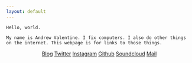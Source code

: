 ```yaml
---
layout: default
---
```

```
Hello, world.
```   
```
My name is Andrew Valentine. I fix computers. I also do other things on the internet. This webpage is for links to those things.
```  

<p align="center"> <a href="http://defaultswrite.co" target="_blank">Blog</a> <a href="https://www.twitter.com/andrewvalentine" target="_blank">Twitter</a> <a href="https://www.instagram.com/andrewvalentine" target="_blank">Instagram</a> <a href="https://www.github.com/andrewvalentine" target="_blank">Github</a> <a href="https://www.soundcloud.com/andrewvalentine" target="_blank">Soundcloud</a> <a href="mailto:andrew.r.valentine@gmail.com" target="_blank">Mail</a> </p>
